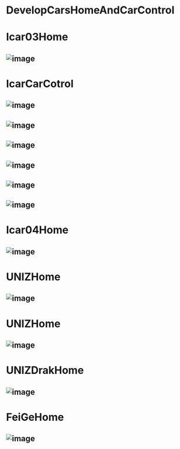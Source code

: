 # DevelopCarsHomeAndCarControl
# Icar03Home
## ![image](https://github.com/user-attachments/assets/21e6993f-4c8b-4beb-b19c-27dc07e9a85d)
# IcarCarCotrol
## ![image](https://github.com/user-attachments/assets/d786498f-1bcf-40af-b301-4e476010b5be)
## ![image](https://github.com/user-attachments/assets/8ea394a9-b273-40f2-ae7d-1c0554005ef0)
## ![image](https://github.com/user-attachments/assets/1e927150-2321-4ab0-a8e3-b71f36b6159d)
## ![image](https://github.com/user-attachments/assets/bc39ca3a-3ff3-45d1-9517-f93c4e255723)
## ![image](https://github.com/user-attachments/assets/eda0e76d-13b6-4e4a-9a58-d82142596afd)
## ![image](https://github.com/user-attachments/assets/9ed78e20-3afd-438c-9d42-c36ddbf9d8bf)
# Icar04Home
## ![image](https://github.com/user-attachments/assets/6b75b802-4fb2-4bc6-b052-1ffd21817e6d)
# UNIZHome
## ![image](https://github.com/user-attachments/assets/57b7ff9c-b830-4380-9997-3f85e456b2be)
# UNIZHome
## ![image](https://github.com/user-attachments/assets/5a20b586-d556-4e89-8e21-ce117e31c87d)
# UNIZDrakHome
## ![image](https://github.com/user-attachments/assets/bce152ed-795b-4334-9b55-4c27b0b7e0d7)
# FeiGeHome
## ![image](https://github.com/user-attachments/assets/17c2b37a-106a-426e-8aa3-575234efbf30)







